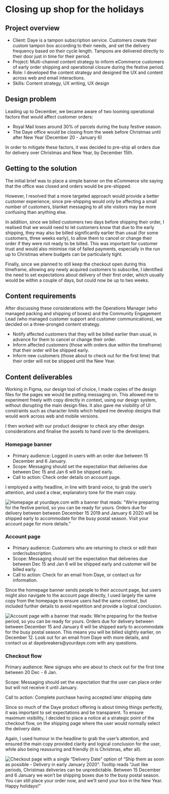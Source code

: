 # Closing up shop for the holidays

## Project overview

* Client: Daye is a tampon subscription service. Customers create their custom tampon box according to their needs, and set the delivery frequency based on their cycle length. Tampons are delivered directly to their door just in time for their period.
* Project: Multi-channel content strategy to inform eCommerce customers of early order shipping and operational closure during the festive period.
* Role: I developed the content strategy and designed the UX and content across web and email interactions. 
* Skills: Content strategy, UX writing, UX design

## Design problem
Leading up to December, we became aware of two looming operational factors that would affect customer orders:

* Royal Mail loses around 30% of parcels during the busy festive season.
* The Daye office would be closing from the week before Christmas until after New Year (December 20 - January 6)

In order to mitigate these factors, it was decided to pre-ship all orders due for delivery over Christmas and New Year, by December 15th.

## Getting to the solution
The initial brief was to place a simple banner on the eCommerce site saying that the office was closed and orders would be pre-shipped.

However, I resolved that a more targeted approach would provide a better customer experience; since pre-shipping would only be affecting a small number of customers, blanket messaging to all site visitors may be more confusing than anything else.

In addition, since we billed customers two days before shipping their order, I realised that we would need to let customers know that due to the early shipping, they may also be billed significantly earlier than usual (for some customers, three weeks early), to allow them to cancel or change their order if they were not ready to be billed. This was important for customer trust and would also minimise risk of failed payments, especially in the run up to Christmas where budgets can be particularly tight.

Finally, since we planned to still keep the checkout open during this timeframe, allowing any newly acquired customers to subscribe, I identified the need to set expectations about delivery of their first order, which usually would be within a couple of days, but could now be up to two weeks.

## Content requirements
After discussing these considerations with the Operations Manager (who managed packing and shipping of boxes) and the Community Engagement Lead (who managed customer support and customer communications), we decided on a three-pronged content strategy. 

* Notify affected customers that they will be billed earlier than usual, in advance for them to cancel or change their order.
* Inform affected customers (those with orders due within the timeframe) that their order will be shipped early.
* Inform new customers (those about to check out for the first time) that their order will not be shipped until the New Year.

## Content deliverables
Working in Figma, our design tool of choice, I made copies of the design files for the pages we would be putting messaging on. This allowed me to experiment freely with copy directly in context, using our design system, without disrupting the main design files. It also gave me visibility of UI constraints such as character limits which helped me develop designs that would work across web and mobile versions. 

I then worked with our product designer to check any other design considerations and finalise the assets to hand over to the developers. 

### Homepage banner
* Primary audience: Logged in users with an order due between 15 December and 6 January.
* Scope: Messaging should set the expectation that deliveries due between Dec 15 and Jan 6 will be shipped early.
* Call to action: Check order details on account page.

I employed a witty headline, in line with brand voice, to grab the user’s attention, and used a clear, explanatory tone for the main copy.

![Homepage at yourdaye.com with a banner that reads: "We’re preparing for the festive period, so you can be ready for yours. Orders due for delivery between between December 15 2019 and January 6 2020 will be shipped early to accommodate for the busy postal season.  Visit your account page for more details."](https://user-images.githubusercontent.com/12902836/192861652-20b67ea0-b252-45d7-bd25-aa75d952fc62.jpeg)



### Account page
* Primary audience: Customers who are returning to check or edit their order/subscription.
* Scope: Messaging should set the expectation that deliveries due between Dec 15 and Jan 6 will be shipped early and customer will be billed early.
* Call to action: Check for an email from Daye, or contact us for information.

Since the homepage banner sends people to their account page, but users might also navigate to the account page directly, I used largely the same copy from the homepage to ensure users had the same context, but included further details to avoid repetition and provide a logical conclusion.


![Account page with a banner that reads: We’re preparing for the festive period, so you can be ready for yours. Orders due for delivery between between December 15 and January 6 will be shipped early to accommodate for the busy postal season.  This means you will be billed slightly earlier, on December 12. Look out for an email from Daye with more details, and contact us at dayebreakers@yourdaye.com with any questions.](https://user-images.githubusercontent.com/12902836/192861710-e3b2cb23-215d-4938-8de9-3857d7dce13c.jpeg)


### Checkout flow
Primary audience: New signups who are about to check out for the first time between 20 Dec - 6 Jan.

Scope: Messaging should set the expectation that the user can place order but will not receive it until January.

Call to action: Complete purchase having accepted later shipping date

Since so much of the Daye product offering is about timing things perfectly, it was important to set expectations and be transparent. To ensure maximum visibility, I decided to place a notice at a strategic point of the checkout flow, on the shipping page where the user would normally select the delivery date. 

Again, I used humour in the headline to grab the user’s attention, and ensured the main copy provided clarity and logical conclusion for the user, while also being reassuring and friendly (it is Christmas, after all).

![Checkout page with a single “Delivery Date” option of “Ship them as soon as possible - Delivery in early January 2020”. Tooltip reads “Just like periods, Christmas deliveries can be unpredictable. Between 15 December and 6 January we won’t be shipping boxes due to the busy postal season. You can still place your order now, and we’ll send your box in the New Year. Happy holidays!”](https://user-images.githubusercontent.com/12902836/192861737-f3a6d307-03aa-4137-803f-e0fe0777761c.jpeg)
